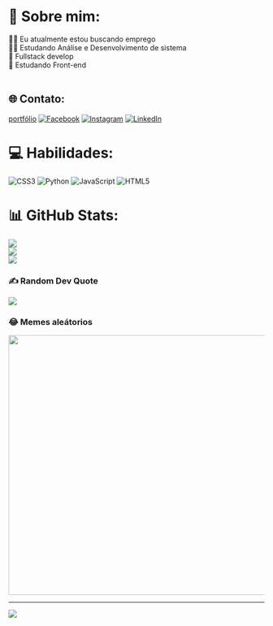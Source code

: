 # 🧔 Sobre mim:
👨‍💻 Eu atualmente estou buscando emprego<br> 👨‍🎓  Estudando Análise e Desenvolvimento de sistema <br> 💪 Fullstack develop<br>🌱 Estudando Front-end<br><br>


## 🌐 Contato:
[portfólio](https://arttutu.github.io/meu_portfolio/) [![Facebook](https://img.shields.io/badge/Facebook-%231877F2.svg?logo=Facebook&logoColor=white)](https://facebook.com/https://www.facebook.com/arthur.sanots.7) [![Instagram](https://img.shields.io/badge/Instagram-%23E4405F.svg?logo=Instagram&logoColor=white)](https://instagram.com/https://www.instagram.com/art_gomezz/) [![LinkedIn](https://img.shields.io/badge/LinkedIn-%230077B5.svg?logo=linkedin&logoColor=white)](https://linkedin.com/in/linkedin.com/in/santos-gomes) 

# 💻 Habilidades:
![CSS3](https://img.shields.io/badge/css3-%231572B6.svg?style=for-the-badge&logo=css3&logoColor=white) ![Python](https://img.shields.io/badge/python-3670A0?style=for-the-badge&logo=python&logoColor=ffdd54) ![JavaScript](https://img.shields.io/badge/javascript-%23323330.svg?style=for-the-badge&logo=javascript&logoColor=%23F7DF1E) ![HTML5](https://img.shields.io/badge/html5-%23E34F26.svg?style=for-the-badge&logo=html5&logoColor=white)
# 📊 GitHub Stats:
![](https://github-readme-stats.vercel.app/api?username=Arttutu&theme=dark&hide_border=false&include_all_commits=true&count_private=false)<br/>
![](https://github-readme-streak-stats.herokuapp.com/?user=Arttutu&theme=dark&hide_border=false)<br/>
![](https://github-readme-stats.vercel.app/api/top-langs/?username=Arttutu&theme=dark&hide_border=false&include_all_commits=true&count_private=false&layout=compact)

### ✍️ Random Dev Quote
![](https://quotes-github-readme.vercel.app/api?type=horizontal&theme=dark)

### 😂 Memes aleátorios
<img src="https://random-memer.herokuapp.com/" width="512px"/>

---
[![](https://visitcount.itsvg.in/api?id=Arttutu&icon=4&color=12)](https://visitcount.itsvg.in)
